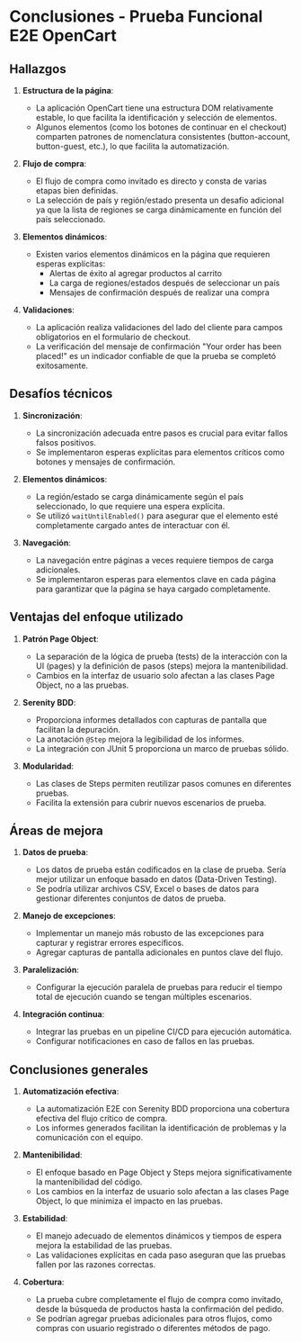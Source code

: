 # Conclusiones - Prueba Funcional E2E OpenCart

## Hallazgos

1. **Estructura de la página**:
   - La aplicación OpenCart tiene una estructura DOM relativamente estable, lo que facilita la identificación y selección de elementos.
   - Algunos elementos (como los botones de continuar en el checkout) comparten patrones de nomenclatura consistentes (button-account, button-guest, etc.), lo que facilita la automatización.

2. **Flujo de compra**:
   - El flujo de compra como invitado es directo y consta de varias etapas bien definidas.
   - La selección de país y región/estado presenta un desafío adicional ya que la lista de regiones se carga dinámicamente en función del país seleccionado.

3. **Elementos dinámicos**:
   - Existen varios elementos dinámicos en la página que requieren esperas explícitas:
     - Alertas de éxito al agregar productos al carrito
     - La carga de regiones/estados después de seleccionar un país
     - Mensajes de confirmación después de realizar una compra

4. **Validaciones**:
   - La aplicación realiza validaciones del lado del cliente para campos obligatorios en el formulario de checkout.
   - La verificación del mensaje de confirmación "Your order has been placed!" es un indicador confiable de que la prueba se completó exitosamente.

## Desafíos técnicos

1. **Sincronización**:
   - La sincronización adecuada entre pasos es crucial para evitar fallos falsos positivos.
   - Se implementaron esperas explícitas para elementos críticos como botones y mensajes de confirmación.

2. **Elementos dinámicos**:
   - La región/estado se carga dinámicamente según el país seleccionado, lo que requiere una espera explícita.
   - Se utilizó `waitUntilEnabled()` para asegurar que el elemento esté completamente cargado antes de interactuar con él.

3. **Navegación**:
   - La navegación entre páginas a veces requiere tiempos de carga adicionales.
   - Se implementaron esperas para elementos clave en cada página para garantizar que la página se haya cargado completamente.

## Ventajas del enfoque utilizado

1. **Patrón Page Object**:
   - La separación de la lógica de prueba (tests) de la interacción con la UI (pages) y la definición de pasos (steps) mejora la mantenibilidad.
   - Cambios en la interfaz de usuario solo afectan a las clases Page Object, no a las pruebas.

2. **Serenity BDD**:
   - Proporciona informes detallados con capturas de pantalla que facilitan la depuración.
   - La anotación `@Step` mejora la legibilidad de los informes.
   - La integración con JUnit 5 proporciona un marco de pruebas sólido.

3. **Modularidad**:
   - Las clases de Steps permiten reutilizar pasos comunes en diferentes pruebas.
   - Facilita la extensión para cubrir nuevos escenarios de prueba.

## Áreas de mejora

1. **Datos de prueba**:
   - Los datos de prueba están codificados en la clase de prueba. Sería mejor utilizar un enfoque basado en datos (Data-Driven Testing).
   - Se podría utilizar archivos CSV, Excel o bases de datos para gestionar diferentes conjuntos de datos de prueba.

2. **Manejo de excepciones**:
   - Implementar un manejo más robusto de las excepciones para capturar y registrar errores específicos.
   - Agregar capturas de pantalla adicionales en puntos clave del flujo.

3. **Paralelización**:
   - Configurar la ejecución paralela de pruebas para reducir el tiempo total de ejecución cuando se tengan múltiples escenarios.

4. **Integración continua**:
   - Integrar las pruebas en un pipeline CI/CD para ejecución automática.
   - Configurar notificaciones en caso de fallos en las pruebas.

## Conclusiones generales

1. **Automatización efectiva**:
   - La automatización E2E con Serenity BDD proporciona una cobertura efectiva del flujo crítico de compra.
   - Los informes generados facilitan la identificación de problemas y la comunicación con el equipo.

2. **Mantenibilidad**:
   - El enfoque basado en Page Object y Steps mejora significativamente la mantenibilidad del código.
   - Los cambios en la interfaz de usuario solo afectan a las clases Page Object, lo que minimiza el impacto en las pruebas.

3. **Estabilidad**:
   - El manejo adecuado de elementos dinámicos y tiempos de espera mejora la estabilidad de las pruebas.
   - Las validaciones explícitas en cada paso aseguran que las pruebas fallen por las razones correctas.

4. **Cobertura**:
   - La prueba cubre completamente el flujo de compra como invitado, desde la búsqueda de productos hasta la confirmación del pedido.
   - Se podrían agregar pruebas adicionales para otros flujos, como compras con usuario registrado o diferentes métodos de pago.